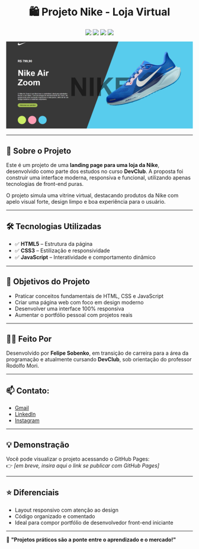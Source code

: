 <h1 align="center">🛍️ Projeto Nike - Loja Virtual</h1>

<p align="center">
  <img src="https://img.shields.io/badge/Status-Concluído-green" />
  <img src="https://img.shields.io/badge/Projeto-Front--End-blue" />
  <img src="https://img.shields.io/badge/Feito%20com-HTML%20%7C%20CSS%20%7C%20JavaScript-orange" />
  <img src="https://img.shields.io/badge/DevClub-Orgulhosamente%20Aluno-purple" />
</p>

<p align="center">
  <img src="https://github.com/lipaosbk/projeto-nike/blob/main/img/print%20nike..png?raw=true" width="700" alt="Print do Projeto Nike" />
</p>

---

## 🚀 Sobre o Projeto

Este é um projeto de uma **landing page para uma loja da Nike**, desenvolvido como parte dos estudos no curso **DevClub**. A proposta foi construir uma interface moderna, responsiva e funcional, utilizando apenas tecnologias de front-end puras.

O projeto simula uma vitrine virtual, destacando produtos da Nike com apelo visual forte, design limpo e boa experiência para o usuário.

---

## 🛠️ Tecnologias Utilizadas

- ✅ **HTML5** – Estrutura da página
- ✅ **CSS3** – Estilização e responsividade
- ✅ **JavaScript** – Interatividade e comportamento dinâmico

---

## 🎯 Objetivos do Projeto

- Praticar conceitos fundamentais de HTML, CSS e JavaScript
- Criar uma página web com foco em design moderno
- Desenvolver uma interface 100% responsiva
- Aumentar o portfólio pessoal com projetos reais

---

## 👨‍💻 Feito Por

Desenvolvido por **Felipe Sobenko**, em transição de carreira para a área da programação e atualmente cursando **DevClub**, sob orientação do professor Rodolfo Mori.

---

## 📫 Contato:
  - [Gmail](mailto:felipe.sobneko@gmail.com)
  - [LinkedIn](https://www.linkedin.com/in/felipesobneko/)
  - [Instagram](https://www.instagram.com/lipao.sbk)

---

## 💡 Demonstração

Você pode visualizar o projeto acessando o GitHub Pages:  
👉 _[em breve, insira aqui o link se publicar com GitHub Pages]_

---

## ⭐ Diferenciais

- Layout responsivo com atenção ao design
- Código organizado e comentado
- Ideal para compor portfólio de desenvolvedor front-end iniciante

---

🧠 **"Projetos práticos são a ponte entre o aprendizado e o mercado!"**
